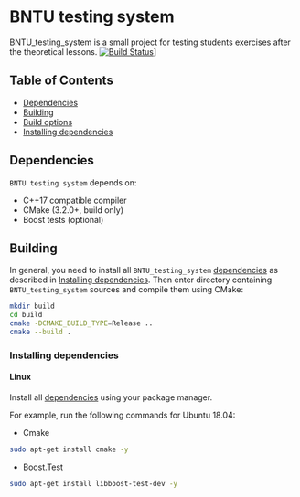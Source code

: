 # BNTU testing system

BNTU_testing_system is a small project for testing students exercises after the theoretical lessons.  [![Build Status](https://travis-ci.org/andrewbudo/testing_system.svg?branch=main)](https://travis-ci.org/andrewbudo/testing_system)]

## Table of Contents
- [Dependencies](#dependencies)
- [Building](#building)
- [Build options](#build-options)
- [Installing dependencies](#installing-dependencies)

<a name="dependencies"></a>
## Dependencies
`BNTU testing system` depends on:

* C++17 compatible compiler
* CMake (3.2.0+, build only)
* Boost tests (optional)

<a name="building"></a>
## Building

In general, you need to install all `BNTU_testing_system` [dependencies](#dependencies) as described in [Installing dependencies](#installing-dependencies).
Then enter directory containing `BNTU_testing_system` sources and compile them using CMake:

```sh
mkdir build
cd build
cmake -DCMAKE_BUILD_TYPE=Release ..
cmake --build .
```

<a name="installing-dependencies"></a>
### Installing dependencies

<a name="linux"></a>
#### Linux
Install all [dependencies](#dependencies) using your package manager.

For example, run the following commands for Ubuntu 18.04:
* Cmake

```sh
sudo apt-get install cmake -y
```
* Boost.Test

```sh
sudo apt-get install libboost-test-dev -y
```

